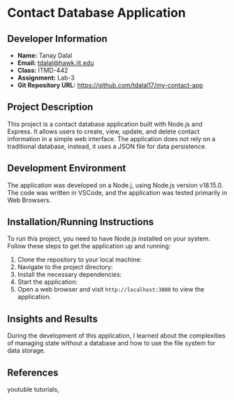 # Contact Database Application

## Developer Information
- **Name:** Tanay Dalal
- **Email:** tdalal@hawk.iit.edu
- **Class:** ITMD-442
- **Assignment:** Lab-3
- **Git Repository URL:** https://github.com/tdalal17/my-contact-app

## Project Description
This project is a contact database application built with Node.js and Express. It allows users to create, view, update, and delete contact information in a simple web interface. The application does not rely on a traditional database, instead, it uses a JSON file for data persistence.

## Development Environment
The application was developed on a Node.j,  using Node.js version v18.15.0. The code was written in VSCode, and the application was tested primarily in Web Browsers.

## Installation/Running Instructions
To run this project, you need to have Node.js installed on your system. Follow these steps to get the application up and running:

1. Clone the repository to your local machine:
2. Navigate to the project directory:
3. Install the necessary dependencies:
4. Start the application:
5. Open a web browser and visit `http://localhost:3000` to view the application.

## Insights and Results
During the development of this application, I learned about the complexities of managing state without a database and how to use the file system for data storage.

## References
youtuble tutorials, 
